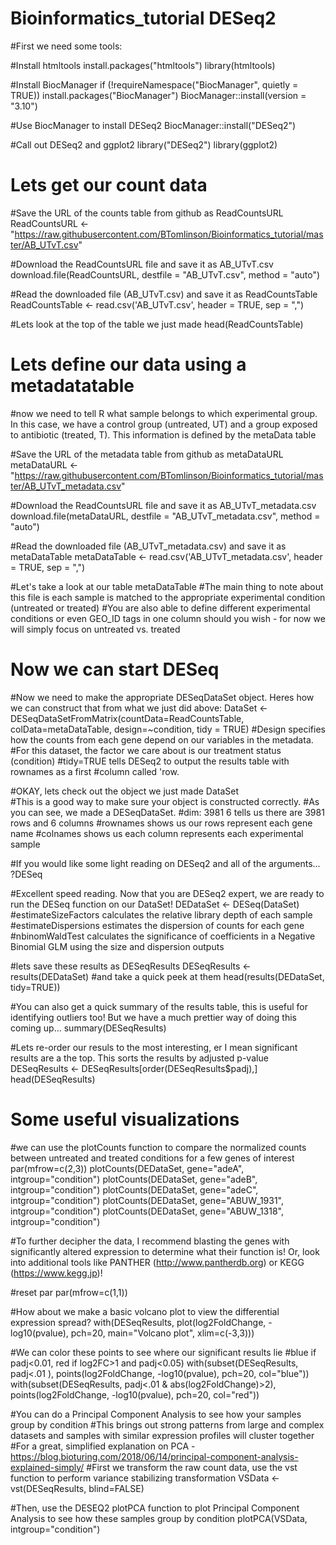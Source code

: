 # Bioinformatics_tutorial DESeq2

#First we need some tools:

#Install htmltools
install.packages("htmltools")
library(htmltools)


#Install BiocManager
if (!requireNamespace("BiocManager", quietly = TRUE))
  install.packages("BiocManager")
BiocManager::install(version = "3.10")


#Use BiocManager to install DESeq2
BiocManager::install("DESeq2")


#Call out DESeq2 and ggplot2
library("DESeq2")
library(ggplot2)

# Lets get our count data
#Save the URL of the counts table from github as ReadCountsURL
ReadCountsURL <- "https://raw.githubusercontent.com/BTomlinson/Bioinformatics_tutorial/master/AB_UTvT.csv"


#Download the ReadCountsURL file and save it as AB_UTvT.csv
download.file(ReadCountsURL, destfile = "AB_UTvT.csv", method = "auto")


#Read the downloaded file (AB_UTvT.csv) and save it as ReadCountsTable
ReadCountsTable <- read.csv('AB_UTvT.csv', header = TRUE, sep = ",")


#Lets look at the top of the table we just made
head(ReadCountsTable)


# Lets define our data using a metadatatable
#now we need to tell R what sample belongs to which experimental group. In this case, we have a control group (untreated, UT) and a group exposed to antibiotic (treated, T). This information is defined by the metaData table


#Save the URL of the metadata table from github as metaDataURL
metaDataURL <- "https://raw.githubusercontent.com/BTomlinson/Bioinformatics_tutorial/master/AB_UTvT_metadata.csv"


#Download the ReadCountsURL file and save it as AB_UTvT_metadata.csv
download.file(metaDataURL, destfile = "AB_UTvT_metadata.csv", method = "auto")


#Read the downloaded file (AB_UTvT_metadata.csv) and save it as metaDataTable
metaDataTable <- read.csv('AB_UTvT_metadata.csv', header = TRUE, sep = ",")


#Let's take a look at our table
metaDataTable
#The main thing to note about this file is each sample is matched to the appropriate experimental condition (untreated or treated)
#You are also able to define different experimental conditions or even GEO_ID tags in one column should you wish - for now we will simply focus on untreated vs. treated

# Now we can start DESeq
#Now we need to make the appropriate DESeqDataSet object. Heres how we can construct that from what we just did above:
DataSet <- DESeqDataSetFromMatrix(countData=ReadCountsTable,
                              colData=metaDataTable,
                              design=~condition, tidy = TRUE)
#Design specifies how the counts from each gene depend on our variables in the metadata.
#For this dataset, the factor we care about is our treatment status (condition)
#tidy=TRUE tells DESeq2 to output the results table with rownames as a first #column called 'row.
 
 
#OKAY, lets check out the object we just made
DataSet                
#This is a good way to make sure your object is constructed correctly. 
#As you can see, we made a DESeqDataSet. 
#dim: 3981 6 tells us there are 3981 rows and 6 columns
#rownames shows us our rows represent each gene name 
#colnames shows us each column represents each experimental sample


#If you would like some light reading on DESeq2 and all of the arguments...
?DESeq


#Excellent speed reading. Now that you are DESeq2 expert, we are ready to run the DESeq function on our DataSet!
DEDataSet <- DESeq(DataSet)
#estimateSizeFactors calculates the relative library depth of each sample 
#estimateDispersions estimates the dispersion of counts for each gene 
#nbinomWaldTest calculates the significance of coefficients in a Negative Binomial GLM using the size and dispersion outputs


#lets save these results as DESeqResults
DESeqResults <- results(DEDataSet)
#and take a quick peek at them
head(results(DEDataSet, tidy=TRUE))


#You can also get a quick summary of the results table, this is useful for identifying outliers too! But we have a much prettier way of doing this coming up...
summary(DESeqResults)


#Lets re-order our resuls to the most interesting, er I mean significant results are a the top. This sorts the results by adjusted p-value
DESeqResults <- DESeqResults[order(DESeqResults$padj),]
head(DESeqResults)


# Some useful visualizations
#we can use the plotCounts function to compare the normalized counts between untreated and treated conditions for a few genes of interest
par(mfrow=c(2,3))
plotCounts(DEDataSet, gene="adeA", intgroup="condition")
plotCounts(DEDataSet, gene="adeB", intgroup="condition")
plotCounts(DEDataSet, gene="adeC", intgroup="condition")
plotCounts(DEDataSet, gene="ABUW_1931", intgroup="condition")
plotCounts(DEDataSet, gene="ABUW_1318", intgroup="condition")


#To further decipher the data, I recommend blasting the genes with significantly altered expression to determine what their function is! Or, look into additional tools like PANTHER (http://www.pantherdb.org) or KEGG (https://www.kegg.jp)!


#reset par
par(mfrow=c(1,1))


#How about we make a basic volcano plot to view the differential expression spread?
with(DESeqResults, plot(log2FoldChange, -log10(pvalue), pch=20, main="Volcano plot", xlim=c(-3,3)))


#We can color these points to see where our significant results lie
#blue if padj<0.01, red if log2FC>1 and padj<0.05)
with(subset(DESeqResults, padj<.01 ), points(log2FoldChange, -log10(pvalue), pch=20, col="blue"))
with(subset(DESeqResults, padj<.01 & abs(log2FoldChange)>2), points(log2FoldChange, -log10(pvalue), pch=20, col="red"))


#You can do a Principal Component Analysis to see how your samples group by condition
#This brings out strong patterns from large and complex datasets and samples with similar expression profiles will cluster together
#For a great, simplified explanation on PCA - https://blog.bioturing.com/2018/06/14/principal-component-analysis-explained-simply/
#First we transform the raw count data, use the vst function to perform variance stabilizing transformation
VSData <- vst(DESeqResults, blind=FALSE)


#Then, use the DESEQ2 plotPCA function to plot Principal Component Analysis to see how these samples group by condition
plotPCA(VSData, intgroup="condition")
